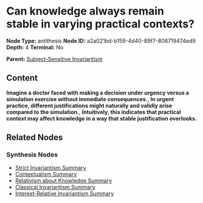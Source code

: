 # Can knowledge always remain stable in varying practical contexts?

**Node Type:** antithesis
**Node ID:** a2a021bd-b159-4d40-89f7-808719474ed9
**Depth:** 4
**Terminal:** No

**Parent:** [Subject-Sensitive Invariantism](subject-sensitive-invariantism-synthesis-fab48888-708c-445b-b397-d53563a1edd0.md)

## Content

**Imagine a doctor faced with making a decision under urgency versus a simulation exercise without immediate consequences.**, **In urgent practice, different justifications might naturally and validly arise compared to the simulation.**, **Intuitively, this indicates that practical context may affect knowledge in a way that stable justification overlooks.**

## Related Nodes

### Synthesis Nodes

- [Strict Invariantism Summary](strict-invariantism-summary-synthesis-79c2fb57-204f-46d1-9741-b30c6f0a0348.md)
- [Contextualism Summary](contextualism-summary-synthesis-8a9eef57-1fc5-4e24-a9b7-e7c72d6dcca2.md)
- [Relativism about Knowledge Summary](relativism-about-knowledge-summary-synthesis-4f12ddc7-53de-422b-8125-4631fbc30643.md)
- [Classical Invariantism Summary](classical-invariantism-summary-synthesis-bb4cb3cf-31d0-4ded-801b-d416c9d48717.md)
- [Interest-Relative Invariantism Summary](interest-relative-invariantism-summary-synthesis-01f72b44-5c1a-4f00-b05a-e2dee40a6865.md)
